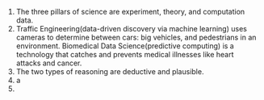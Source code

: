 1. The three pillars of science are experiment, theory, and computation data.  
2. Traffic Engineering(data-driven discovery via machine learning) uses cameras to determine between cars: big vehicles, and pedestrians in an environment. Biomedical Data Science(predictive computing) is a technology that catches and prevents medical illnesses like heart attacks and cancer.
3. The two types of reasoning are deductive and plausible.
4.  a
5.  
